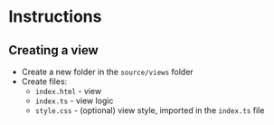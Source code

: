 # Instructions

## Creating a view

- Create a new folder in the `source/views` folder
- Create files:
  - `index.html` - view
  - `index.ts` - view logic
  - `style.css` - (optional) view style, imported in the `index.ts` file
